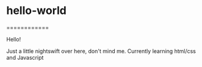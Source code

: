# hello-world
============



Hello! 

Just a little nightswift over here, don't mind me. Currently learning html/css and Javascript 
